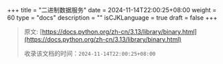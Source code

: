 +++
title = "二进制数据服务"
date = 2024-11-14T22:00:25+08:00
weight = 60
type = "docs"
description = ""
isCJKLanguage = true
draft = false
+++

> 原文: [https://docs.python.org/zh-cn/3.13/library/binary.html](https://docs.python.org/zh-cn/3.13/library/binary.html)
>
> 收录该文档的时间：`2024-11-14T22:00:25+08:00`
